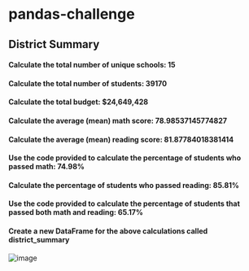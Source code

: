 # pandas-challenge

## District Summary
  #### Calculate the total number of unique schools: 15
  #### Calculate the total number of students: 39170
  #### Calculate the total budget: $24,649,428
  #### Calculate the average (mean) math score: 78.98537145774827
  #### Calculate the average (mean) reading score: 81.87784018381414
  #### Use the code provided to calculate the percentage of students who passed math: 74.98%
  #### Calculate the percentage of students who passed reading: 85.81%
  #### Use the code provided to calculate the percentage of students that passed both math and reading: 65.17%
  #### Create a new DataFrame for the above calculations called district_summary
  ![image](https://user-images.githubusercontent.com/122246053/225431403-8345b4a0-1064-4e33-9323-4811c3764b45.png)

